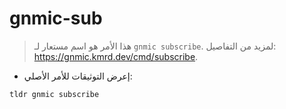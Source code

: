 # gnmic-sub

> هذا الأمر هو اسم مستعار لـ `gnmic subscribe`.
> لمزيد من التفاصيل: <https://gnmic.kmrd.dev/cmd/subscribe>.

- إعرض التوثيقات للأمر الأصلي:

`tldr gnmic subscribe`
